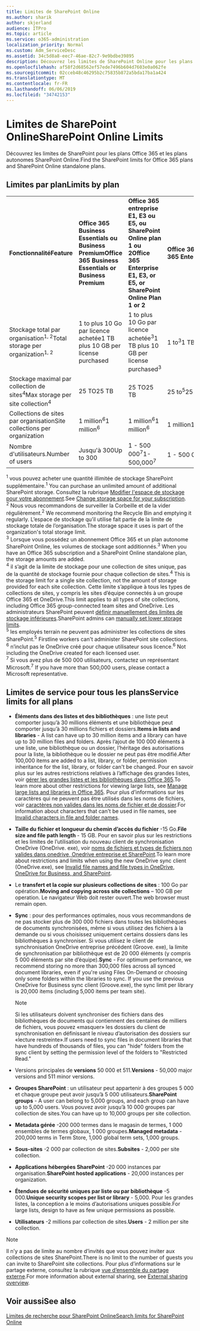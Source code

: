 ```yaml
---
title: Limites de SharePoint Online
ms.author: sharik
author: skjerland
audience: ITPro
ms.topic: article
ms.service: o365-administration
localization_priority: Normal
ms.custom: Adm_ServiceDesc
ms.assetid: 34c5d8a8-eec7-46ae-82c7-9e9bdbe39895
description: Découvrez les limites de SharePoint Online pour les plans Office 365 Entreprise et pour les plans autonomes.
ms.openlocfilehash: af58f2d68562ef57ede7496b604d7603e0a062fe
ms.sourcegitcommit: 02cceb48c46295b2c75835b872a5bda17ba1a424
ms.translationtype: MT
ms.contentlocale: fr-FR
ms.lasthandoff: 06/06/2019
ms.locfileid: "34742153"
---
```

# <a name="sharepoint-online-limits"></a><span data-ttu-id="ac009-103">Limites de SharePoint Online</span><span class="sxs-lookup"><span data-stu-id="ac009-103">SharePoint Online Limits</span></span> 

<span data-ttu-id="ac009-104">Découvrez les limites de SharePoint pour les plans Office 365 et les plans autonomes SharePoint Online.</span><span class="sxs-lookup"><span data-stu-id="ac009-104">Find the SharePoint limits for Office 365 plans and SharePoint Online standalone plans.</span></span>
  
## <a name="limits-by-plan"></a><span data-ttu-id="ac009-105">Limites par plan</span><span class="sxs-lookup"><span data-stu-id="ac009-105">Limits by plan</span></span> 

|||||
|:-----|:-----|:-----|:-----|
|<span data-ttu-id="ac009-106">**Fonctionnalité**</span><span class="sxs-lookup"><span data-stu-id="ac009-106">**Feature**</span></span> <br/> |<span data-ttu-id="ac009-107">**Office 365 Business Essentials ou Business Premium**</span><span class="sxs-lookup"><span data-stu-id="ac009-107">**Office 365 Business Essentials or Business Premium**</span></span> <br/> |<span data-ttu-id="ac009-108">**Office 365 entreprise E1, E3 ou E5, ou SharePoint Online plan 1 ou 2**</span><span class="sxs-lookup"><span data-stu-id="ac009-108">**Office 365 Enterprise E1, E3, or E5, or SharePoint Online Plan 1 or 2**</span></span> <br/> | <span data-ttu-id="ac009-109">**Office 365 Entreprise F1**</span><span class="sxs-lookup"><span data-stu-id="ac009-109">**Office 365 Enterprise F1**</span></span> <br/> |
|<span data-ttu-id="ac009-110">Stockage total par organisation<sup>1, 2</sup></span><span class="sxs-lookup"><span data-stu-id="ac009-110">Total storage per organization<sup>1, 2</sup></span></span> <br/> |<span data-ttu-id="ac009-111">1 to plus 10 Go par licence achetée</span><span class="sxs-lookup"><span data-stu-id="ac009-111">1 TB plus 10 GB per license purchased</span></span>  <br/> |<span data-ttu-id="ac009-112">1 to plus 10 Go par licence achetée<sup>3</sup></span><span class="sxs-lookup"><span data-stu-id="ac009-112">1 TB plus 10 GB per license purchased<sup>3</sup></span></span> <br/> |<span data-ttu-id="ac009-113">1 to<sup>3</sup></span><span class="sxs-lookup"><span data-stu-id="ac009-113">1 TB<sup>3</sup></span></span> <br/> |
|<span data-ttu-id="ac009-114">Stockage maximal par collection de sites<sup>4</sup></span><span class="sxs-lookup"><span data-stu-id="ac009-114">Max storage per site collection<sup>4</sup></span></span><br/> |<span data-ttu-id="ac009-115">25 TO</span><span class="sxs-lookup"><span data-stu-id="ac009-115">25 TB</span></span> <br/> |<span data-ttu-id="ac009-116">25 TO</span><span class="sxs-lookup"><span data-stu-id="ac009-116">25 TB</span></span> <br/> |<span data-ttu-id="ac009-117">25 to<sup>5</sup></span><span class="sxs-lookup"><span data-stu-id="ac009-117">25 TB<sup>5</sup></span></span> <br/> |
|<span data-ttu-id="ac009-118">Collections de sites par organisation</span><span class="sxs-lookup"><span data-stu-id="ac009-118">Site collections per organization</span></span>  <br/> |<span data-ttu-id="ac009-119">1 million<sup>6</sup></span><span class="sxs-lookup"><span data-stu-id="ac009-119">1 million<sup>6</sup></span></span> <br/> |<span data-ttu-id="ac009-120">1 million<sup>6</sup></span><span class="sxs-lookup"><span data-stu-id="ac009-120">1 million<sup>6</sup></span></span> <br/> |<span data-ttu-id="ac009-121">1 million</span><span class="sxs-lookup"><span data-stu-id="ac009-121">1 million</span></span><br/> |
|<span data-ttu-id="ac009-122">Nombre d'utilisateurs.</span><span class="sxs-lookup"><span data-stu-id="ac009-122">Number of users</span></span>  <br/> |<span data-ttu-id="ac009-123">Jusqu'à 300</span><span class="sxs-lookup"><span data-stu-id="ac009-123">Up to 300</span></span>  <br/> |<span data-ttu-id="ac009-124">1 - 500 000<sup>7</sup></span><span class="sxs-lookup"><span data-stu-id="ac009-124">1- 500,000<sup>7</sup></span></span> <br/> |<span data-ttu-id="ac009-125">1 - 500 000<sup>7</sup></span><span class="sxs-lookup"><span data-stu-id="ac009-125">1- 500,000<sup>7</sup></span></span> <br/> |
   
<span data-ttu-id="ac009-126"><sup>1</sup> vous pouvez acheter une quantité illimitée de stockage SharePoint supplémentaire.</span><span class="sxs-lookup"><span data-stu-id="ac009-126"><sup>1</sup> You can purchase an unlimited amount of additional SharePoint storage.</span></span> <span data-ttu-id="ac009-127">Consultez la rubrique [Modifier l'espace de stockage pour votre abonnement](/office365/admin/subscriptions-and-billing/add-storage-space).</span><span class="sxs-lookup"><span data-stu-id="ac009-127">See [Change storage space for your subscription](/office365/admin/subscriptions-and-billing/add-storage-space).</span></span> 
<br/><span data-ttu-id="ac009-128"><sup>2</sup> Nous vous recommandons de surveiller la Corbeille et de la vider régulièrement.</span><span class="sxs-lookup"><span data-stu-id="ac009-128"><sup>2</sup> We recommend monitoring the Recycle Bin and emptying it regularly.</span></span> <span data-ttu-id="ac009-129">L’espace de stockage qu’il utilise fait partie de la limite de stockage totale de l’organisation.</span><span class="sxs-lookup"><span data-stu-id="ac009-129">The storage space it uses is part of the organization's total storage limit.</span></span> 
<br/> <span data-ttu-id="ac009-130"><sup>3</sup> Lorsque vous possédez un abonnement Office 365 et un plan autonome SharePoint Online, les volumes de stockage sont additionnés.</span><span class="sxs-lookup"><span data-stu-id="ac009-130"><sup>3</sup> When you have an Office 365 subscription and a SharePoint Online standalone plan, the storage amounts are added.</span></span> 
<br/> <span data-ttu-id="ac009-131"><sup>4</sup> il s’agit de la limite de stockage pour une collection de sites unique, pas de la quantité de stockage fournie pour chaque collection de sites.</span><span class="sxs-lookup"><span data-stu-id="ac009-131"><sup>4</sup> This is the storage limit for a single site collection, not the amount of storage provided for each site collection.</span></span> <span data-ttu-id="ac009-132">Cette limite s’applique à tous les types de collections de sites, y compris les sites d’équipe connectés à un groupe Office 365 et OneDrive.</span><span class="sxs-lookup"><span data-stu-id="ac009-132">This limit applies to all types of site collections, including Office 365 group-connected team sites and OneDrive.</span></span> <span data-ttu-id="ac009-133">Les administrateurs SharePoint peuvent [définir manuellement des limites de stockage inférieures](/sharepoint/manage-site-collection-storage-limits).</span><span class="sxs-lookup"><span data-stu-id="ac009-133">SharePoint admins can [manually set lower storage limits](/sharepoint/manage-site-collection-storage-limits).</span></span> 
<br/> <span data-ttu-id="ac009-134"><sup>5</sup> les employés terrain ne peuvent pas administrer les collections de sites SharePoint.</span><span class="sxs-lookup"><span data-stu-id="ac009-134"><sup>5</sup> Firstline workers can't administer SharePoint site collections.</span></span> 
<br/> <span data-ttu-id="ac009-135"><sup>6</sup> n’inclut pas le OneDrive créé pour chaque utilisateur sous licence.</span><span class="sxs-lookup"><span data-stu-id="ac009-135"><sup>6</sup> Not including the OneDrive created for each licensed user.</span></span> 
<br/> <span data-ttu-id="ac009-136"><sup>7</sup> Si vous avez plus de 500 000 utilisateurs, contactez un représentant Microsoft.</span><span class="sxs-lookup"><span data-stu-id="ac009-136"><sup>7</sup> If you have more than 500,000 users, please contact a Microsoft representative.</span></span> 
  

  
## <a name="service-limits-for-all-plans"></a><span data-ttu-id="ac009-137">Limites de service pour tous les plans</span><span class="sxs-lookup"><span data-stu-id="ac009-137">Service limits for all plans</span></span>

- <span data-ttu-id="ac009-138">**Éléments dans des listes et des bibliothèques** : une liste peut comporter jusqu’à 30 millions éléments et une bibliothèque peut comporter jusqu’à 30 millions fichiers et dossiers.</span><span class="sxs-lookup"><span data-stu-id="ac009-138">**Items in lists and libraries** - A list can have up to 30 million items and a library can have up to 30 million files and folders.</span></span> <span data-ttu-id="ac009-139">Après l’ajout de 100 000 éléments à une liste, une bibliothèque ou un dossier, l’héritage des autorisations pour la liste, la bibliothèque ou le dossier ne peut pas être modifié.</span><span class="sxs-lookup"><span data-stu-id="ac009-139">After 100,000 items are added to a list, library, or folder, permission inheritance for the list, library, or folder can't be changed.</span></span> <span data-ttu-id="ac009-140">Pour en savoir plus sur les autres restrictions relatives à l’affichage des grandes listes, voir [gérer les grandes listes et les bibliothèques dans Office 365](https://support.office.com/article/b4038448-ec0e-49b7-b853-679d3d8fb784).</span><span class="sxs-lookup"><span data-stu-id="ac009-140">To learn more about other restrictions for viewing large lists, see [Manage large lists and libraries in Office 365](https://support.office.com/article/b4038448-ec0e-49b7-b853-679d3d8fb784).</span></span> <span data-ttu-id="ac009-141">Pour plus d’informations sur les caractères qui ne peuvent pas être utilisés dans les noms de fichiers, voir [caractères non valides dans les noms de fichier et de dossier](https://support.office.com/article/64883a5d-228e-48f5-b3d2-eb39e07630fa).</span><span class="sxs-lookup"><span data-stu-id="ac009-141">For information about characters that can't be used in file names, see [Invalid characters in file and folder names](https://support.office.com/article/64883a5d-228e-48f5-b3d2-eb39e07630fa).</span></span>

- <span data-ttu-id="ac009-142">**Taille du fichier et longueur du chemin d’accès du fichier** -15 Go.</span><span class="sxs-lookup"><span data-stu-id="ac009-142">**File size and file path length** - 15 GB.</span></span> <span data-ttu-id="ac009-143">Pour en savoir plus sur les restrictions et les limites de l’utilisation du nouveau client de synchronisation OneDrive (OneDrive. exe), voir [noms de fichiers et types de fichiers non valides dans onedrive, Onedrive entreprise et SharePoint](https://support.office.com/article/64883a5d-228e-48f5-b3d2-eb39e07630fa).</span><span class="sxs-lookup"><span data-stu-id="ac009-143">To learn more about restrictions and limits when using the new OneDrive sync client (OneDrive.exe), see [Invalid file names and file types in OneDrive, OneDrive for Business, and SharePoint](https://support.office.com/article/64883a5d-228e-48f5-b3d2-eb39e07630fa).</span></span>

- <span data-ttu-id="ac009-144">Le **transfert et la copie sur plusieurs collections de sites** : 100 Go par opération.</span><span class="sxs-lookup"><span data-stu-id="ac009-144">**Moving and copying across site collections** – 100 GB per operation.</span></span> <span data-ttu-id="ac009-145">Le navigateur Web doit rester ouvert.</span><span class="sxs-lookup"><span data-stu-id="ac009-145">The web browser must remain open.</span></span>

- <span data-ttu-id="ac009-146">**Sync** : pour des performances optimales, nous vous recommandons de ne pas stocker plus de 300 000 fichiers dans toutes les bibliothèques de documents synchronisées, même si vous utilisez des fichiers à la demande ou si vous choisissez uniquement certains dossiers dans les bibliothèques à synchroniser. Si vous utilisez le client de synchronisation OneDrive entreprise précédent (Groove. exe), la limite de synchronisation par bibliothèque est de 20 000 éléments (y compris 5 000 éléments par site d’équipe).</span><span class="sxs-lookup"><span data-stu-id="ac009-146">**Sync** - For optimum performance, we recommend storing no more than 300,000 files across all synced document libraries, even if you're using Files On-Demand or choosing only some folders within the libraries to sync. If you use the previous OneDrive for Business sync client (Groove.exe), the sync limit per library is 20,000 items (including 5,000 items per team site).</span></span>

    > [!NOTE]
    > <span data-ttu-id="ac009-147">Si les utilisateurs doivent synchroniser des fichiers dans des bibliothèques de documents qui contiennent des centaines de milliers de fichiers, vous pouvez «masquer» les dossiers du client de synchronisation en définissant le niveau d’autorisation des dossiers sur «lecture restreinte».</span><span class="sxs-lookup"><span data-stu-id="ac009-147">If users need to sync files in document libraries that have hundreds of thousands of files, you can "hide" folders from the sync client by setting the permission level of the folders to "Restricted Read."</span></span> 

- <span data-ttu-id="ac009-148">Versions principales de **versions** 50 000 et 511.</span><span class="sxs-lookup"><span data-stu-id="ac009-148">**Versions** - 50,000 major versions and 511 minor versions.</span></span>

- <span data-ttu-id="ac009-149">**Groupes SharePoint** : un utilisateur peut appartenir à des groupes 5 000 et chaque groupe peut avoir jusqu’à 5 000 utilisateurs.</span><span class="sxs-lookup"><span data-stu-id="ac009-149">**SharePoint groups** - A user can belong to 5,000 groups, and each group can have up to 5,000 users.</span></span> <span data-ttu-id="ac009-150">Vous pouvez avoir jusqu’à 10 000 groupes par collection de sites.</span><span class="sxs-lookup"><span data-stu-id="ac009-150">You can have up to 10,000 groups per site collection.</span></span>

- <span data-ttu-id="ac009-151">**Metadata gérée** -200 000 termes dans le magasin de termes, 1 000 ensembles de termes globaux, 1 000 groupes.</span><span class="sxs-lookup"><span data-stu-id="ac009-151">**Managed metadata** - 200,000 terms in Term Store, 1,000 global term sets, 1,000 groups.</span></span>

- <span data-ttu-id="ac009-152">**Sous-sites** -2 000 par collection de sites.</span><span class="sxs-lookup"><span data-stu-id="ac009-152">**Subsites** - 2,000 per site collection.</span></span>

- <span data-ttu-id="ac009-153">**Applications hébergées SharePoint** -20 000 instances par organisation.</span><span class="sxs-lookup"><span data-stu-id="ac009-153">**SharePoint hosted applications** - 20,000 instances per organization.</span></span>

- <span data-ttu-id="ac009-154">**Étendues de sécurité uniques par liste ou par bibliothèque** -5 000.</span><span class="sxs-lookup"><span data-stu-id="ac009-154">**Unique security scopes per list or library** - 5,000.</span></span> <span data-ttu-id="ac009-155">Pour les grandes listes, la conception a le moins d’autorisations uniques possible.</span><span class="sxs-lookup"><span data-stu-id="ac009-155">For large lists, design to have as few unique permissions as possible.</span></span>

- <span data-ttu-id="ac009-156">**Utilisateurs** -2 millions par collection de sites.</span><span class="sxs-lookup"><span data-stu-id="ac009-156">**Users** - 2 million per site collection.</span></span>

> [!NOTE]
> <span data-ttu-id="ac009-157">Il n’y a pas de limite au nombre d’invités que vous pouvez inviter aux collections de sites SharePoint.</span><span class="sxs-lookup"><span data-stu-id="ac009-157">There is no limit to the number of guests you can invite to SharePoint site collections.</span></span> <span data-ttu-id="ac009-158">Pour plus d’informations sur le partage externe, consultez la rubrique [vue d’ensemble du partage externe](/sharepoint/external-sharing-overview).</span><span class="sxs-lookup"><span data-stu-id="ac009-158">For more information about external sharing, see [External sharing overview](/sharepoint/external-sharing-overview).</span></span>

## <a name="see-also"></a><span data-ttu-id="ac009-159">Voir aussi</span><span class="sxs-lookup"><span data-stu-id="ac009-159">See also</span></span>

[<span data-ttu-id="ac009-160">Limites de recherche pour SharePoint Online</span><span class="sxs-lookup"><span data-stu-id="ac009-160">Search limits for SharePoint Online</span></span>](/sharepoint/search-limits)
